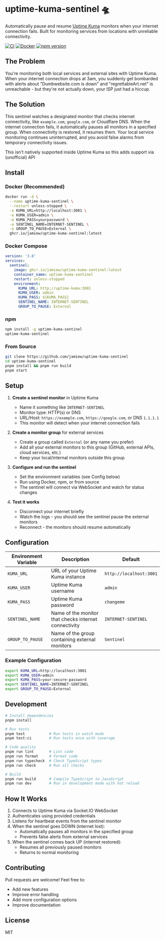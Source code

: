 # uptime-kuma-sentinel 🛸

Automatically pause and resume [Uptime Kuma](https://github.com/louislam/uptime-kuma) monitors when your internet connection fails. Built for monitoring services from locations with unreliable connectivity.

[![CI](https://github.com/jamiew/uptime-kuma-sentinel/actions/workflows/ci.yml/badge.svg)](https://github.com/jamiew/uptime-kuma-sentinel/actions/workflows/ci.yml)
[![Docker](https://github.com/jamiew/uptime-kuma-sentinel/actions/workflows/docker-publish.yml/badge.svg)](https://github.com/jamiew/uptime-kuma-sentinel/actions/workflows/docker-publish.yml)
[![npm version](https://img.shields.io/npm/v/uptime-kuma-sentinel.svg)](https://www.npmjs.com/package/uptime-kuma-sentinel)

## The Problem

You're monitoring both local services and external sites with Uptime Kuma. When your internet connection drops at 3am, you suddenly get bombarded with alerts about "Dumbwebsite.com is down" and "regrettableArt.net" is unreachable - but they're not actually down, your ISP just had a hiccup.

## The Solution

This sentinel watches a designated monitor that checks internet connectivity, like `example.com`, `google.com`, or Cloudflare DNS. When the internet connection fails, it automatically pauses all monitors in a specified group. When connectivity is restored, it resumes them. Your local service monitoring continues uninterrupted, and you avoid false alarms from temporary connectivity issues.

This isn't natively supported inside Uptime Kuma so this adds support via (unofficial) API

## Install

### Docker (Recommended)

```bash
docker run -d \
  --name uptime-kuma-sentinel \
  --restart unless-stopped \
  -e KUMA_URL=http://localhost:3001 \
  -e KUMA_USER=admin \
  -e KUMA_PASS=yourpassword \
  -e SENTINEL_NAME=INTERNET-SENTINEL \
  -e GROUP_TO_PAUSE=External \
  ghcr.io/jamiew/uptime-kuma-sentinel:latest
```

### Docker Compose

```yaml
version: '3.8'
services:
  sentinel:
    image: ghcr.io/jamiew/uptime-kuma-sentinel:latest
    container_name: uptime-kuma-sentinel
    restart: unless-stopped
    environment:
      KUMA_URL: http://uptime-kuma:3001
      KUMA_USER: admin
      KUMA_PASS: ${KUMA_PASS}
      SENTINEL_NAME: INTERNET-SENTINEL
      GROUP_TO_PAUSE: External
```

### npm

```bash
npm install -g uptime-kuma-sentinel
uptime-kuma-sentinel
```

### From Source

```bash
git clone https://github.com/jamiew/uptime-kuma-sentinel
cd uptime-kuma-sentinel
pnpm install && pnpm run build
pnpm start
```

## Setup

1. **Create a sentinel monitor** in Uptime Kuma
   - Name it something like `INTERNET-SENTINEL`
   - Monitor type: HTTP(s) or DNS
   - URL/Host: `https://example.com`, `https://google.com`, or DNS `1.1.1.1`
   - This monitor will detect when your internet connection fails

2. **Create a monitor group** for external services
   - Create a group called `External` (or any name you prefer)
   - Add all your external monitors to this group (GitHub, external APIs, cloud services, etc.)
   - Keep your local/internal monitors outside this group

3. **Configure and run the sentinel**
   - Set the environment variables (see Config below)
   - Run using Docker, npm, or from source
   - The sentinel will connect via WebSocket and watch for status changes

4. **Test it works**
   - Disconnect your internet briefly
   - Watch the logs - you should see the sentinel pause the external monitors
   - Reconnect - the monitors should resume automatically

## Configuration

| Environment Variable | Description | Default |
|---------------------|-------------|---------|
| `KUMA_URL` | URL of your Uptime Kuma instance | `http://localhost:3001` |
| `KUMA_USER` | Uptime Kuma username | `admin` |
| `KUMA_PASS` | Uptime Kuma password | `changeme` |
| `SENTINEL_NAME` | Name of the monitor that checks internet connectivity | `INTERNET-SENTINEL` |
| `GROUP_TO_PAUSE` | Name of the group containing external monitors | `Sentinel` |

### Example Configuration

```bash
export KUMA_URL=http://localhost:3001
export KUMA_USER=admin
export KUMA_PASS=your-secure-password
export SENTINEL_NAME=INTERNET-SENTINEL
export GROUP_TO_PAUSE=External
```

## Development

```bash
# Install dependencies
pnpm install

# Run tests
pnpm test           # Run tests in watch mode
pnpm test:ci        # Run tests once with coverage

# Code quality
pnpm run lint       # Lint code
pnpm run format     # Format code
pnpm run typecheck  # Check TypeScript types
pnpm run check      # Run all checks

# Build
pnpm run build      # Compile TypeScript to JavaScript
pnpm run dev        # Run in development mode with hot reload
```

## How It Works

1. Connects to Uptime Kuma via Socket.IO WebSocket
2. Authenticates using provided credentials
3. Listens for heartbeat events from the sentinel monitor
4. When the sentinel goes DOWN (internet lost):
   - Automatically pauses all monitors in the specified group
   - Prevents false alerts from external services
5. When the sentinel comes back UP (internet restored):
   - Resumes all previously paused monitors
   - Returns to normal monitoring

## Contributing

Pull requests are welcome! Feel free to:
- Add new features
- Improve error handling
- Add more configuration options
- Improve documentation

## License

MIT
